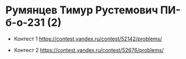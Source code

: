 # Румянцев Тимур Рустемович ПИ-б-о-231 (2)

* Контест 1 https://contest.yandex.ru/contest/52142/problems/

* Контест 2 https://contest.yandex.ru/contest/52676/problems/


